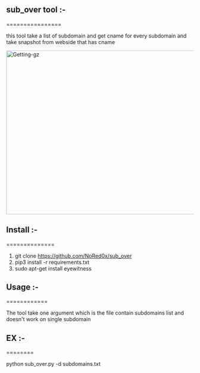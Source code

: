 ## sub_over tool :-
================

this tool take a list of subdomain and get cname for every subdomain and take snapshot from webside that has cname

<img src="/img/omni/cname.PNG" alt="Getting-gz" width="800" height="440">

## Install :-
==============

1. git clone https://github.com/NoRed0x/sub_over 
2. pip3 install -r requirements.txt
3. sudo apt-get install eyewitness


## Usage :-
============

The tool take one argument which is the file contain subdomains list and doesn't work on single subdomain 

## EX :-
========

python sub_over.py -d subdomains.txt
